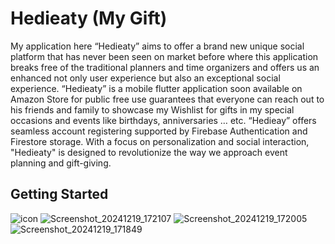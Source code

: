 # Hedieaty (My Gift)

My application here “Hedieaty” aims to offer a brand new unique social platform that has never been seen on market before where this application breaks free of the traditional planners and time organizers and offers us an enhanced not only user experience but also an exceptional social experience. “Hedieaty” is a mobile flutter application soon available on Amazon Store for public free use guarantees that everyone can reach out to his friends and family to showcase my Wishlist for gifts in my special occasions and events like birthdays, anniversaries … etc. “Hedieay” offers seamless account registering supported by Firebase Authentication and Firestore storage. With a focus on personalization and social interaction, "Hedieaty" is designed to revolutionize the way we approach event planning and gift-giving.
## Getting Started
![icon](https://github.com/user-attachments/assets/8ec8fc46-4abf-4dba-bd5f-8bfbbfab23db)
![Screenshot_20241219_172107](https://github.com/user-attachments/assets/af8cca19-c3e5-48f2-8c03-800889ec075b)
![Screenshot_20241219_172005](https://github.com/user-attachments/assets/1c334788-e73f-4144-aa3d-4cfe07054876)
![Screenshot_20241219_171849](https://github.com/user-attachments/assets/71a17d0e-4b5e-4509-aa77-3b12eed07956)
